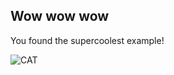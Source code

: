 ## Wow wow wow

You found the supercoolest example!

![CAT](https://external-content.duckduckgo.com/iu/?u=https%3A%2F%2Fi.pinimg.com%2Foriginals%2Ff2%2Fb4%2Fb4%2Ff2b4b49b5439121d49c183452e84232a.jpg&f=1&nofb=1&ipt=69b48eaabb0e91334102ef6a29f6a1cd0902be21eb25f3d2dd6fb6785d37f512&ipo=images)
